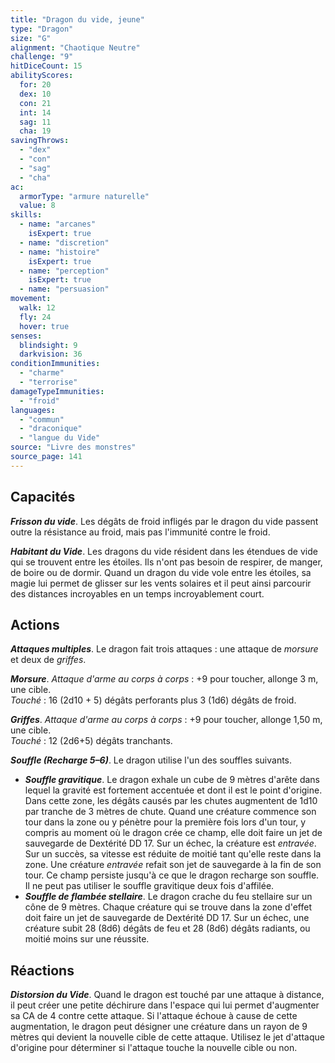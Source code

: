 ```yaml
---
title: "Dragon du vide, jeune"
type: "Dragon"
size: "G"
alignment: "Chaotique Neutre"
challenge: "9"
hitDiceCount: 15
abilityScores:
  for: 20
  dex: 10
  con: 21
  int: 14
  sag: 11
  cha: 19
savingThrows: 
  - "dex"
  - "con"
  - "sag"
  - "cha"
ac: 
  armorType: "armure naturelle"
  value: 8
skills: 
  - name: "arcanes"
    isExpert: true
  - name: "discretion"
  - name: "histoire"
    isExpert: true
  - name: "perception"
    isExpert: true
  - name: "persuasion"
movement: 
  walk: 12
  fly: 24
  hover: true
senses: 
  blindsight: 9
  darkvision: 36
conditionImmunities: 
  - "charme"
  - "terrorise"
damageTypeImmunities: 
  - "froid"
languages: 
  - "commun"
  - "draconique"
  - "langue du Vide"
source: "Livre des monstres"
source_page: 141
---
```

## Capacités
_**Frisson du vide**_. Les dégâts de froid infligés par le dragon du vide passent outre la résistance au froid, mais pas l'immunité contre le froid.

_**Habitant du Vide**_. Les dragons du vide résident dans les étendues de vide qui se trouvent entre les étoiles. Ils n'ont pas besoin de respirer, de manger, de boire ou de dormir. Quand un dragon du vide vole entre les étoiles, sa magie lui permet de glisser sur les vents solaires et il peut ainsi parcourir des distances incroyables en un temps incroyablement court.

## Actions
_**Attaques multiples**_. Le dragon fait trois attaques : une attaque de _morsure_ et deux de _griffes_.

_**Morsure**_. _Attaque d'arme au corps à corps_ : +9 pour toucher, allonge 3 m, une cible.  
_Touché_ : 16 (2d10 + 5) dégâts perforants plus 3 (1d6) dégâts de froid.

_**Griffes**_. _Attaque d'arme au corps à corps_ : +9 pour toucher, allonge 1,50 m, une cible.  
_Touché_ : 12 (2d6+5) dégâts tranchants.

_**Souffle (Recharge 5–6)**_. Le dragon utilise l'un des souffles suivants.
* _**Souffle gravitique**_. Le dragon exhale un cube de 9 mètres d'arête dans lequel la gravité est fortement accentuée et dont il est le point d'origine. Dans cette zone, les dégâts causés par les chutes augmentent de 1d10 par tranche de 3 mètres de chute. Quand une créature commence son tour dans la zone ou y pénètre pour la première fois lors d'un tour, y compris au moment où le dragon crée ce champ, elle doit faire un jet de sauvegarde de Dextérité DD 17. Sur un échec, la créature est _entravée_. Sur un succès, sa vitesse est réduite de moitié tant qu'elle reste dans la zone. Une créature _entravée_ refait son jet de sauvegarde à la fin de son tour. Ce champ persiste jusqu'à ce que le dragon recharge son souffle. Il ne peut pas utiliser le souffle gravitique deux fois d'affilée.
* _**Souffle de flambée stellaire**_. Le dragon crache du feu stellaire sur un cône de 9 mètres. Chaque créature qui se trouve dans la zone d'effet doit faire un jet de sauvegarde de Dextérité DD 17. Sur un échec, une créature subit 28 (8d6) dégâts de feu et 28 (8d6) dégâts radiants, ou moitié moins sur une réussite.

## Réactions
_**Distorsion du Vide**_. Quand le dragon est touché par une attaque à distance, il peut créer une petite déchirure dans l'espace qui lui permet d'augmenter sa CA de 4 contre cette attaque. Si l'attaque échoue à cause de cette augmentation, le dragon peut désigner une créature dans un rayon de 9 mètres qui devient la nouvelle cible de cette attaque. Utilisez le jet d'attaque d'origine pour déterminer si l'attaque touche la nouvelle cible ou non.
